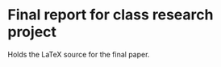Final report for class research project
=======================================

Holds the LaTeX source for the final paper.
